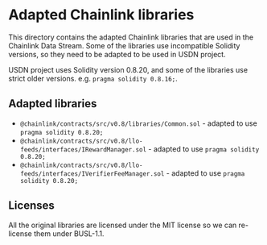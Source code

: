 # Adapted Chainlink libraries

This directory contains the adapted Chainlink libraries that are used in the Chainlink Data Stream.
Some of the libraries use incompatible Solidity versions, so they need to be adapted to be used in USDN project.  

USDN project uses Solidity version 0.8.20, and some of the libraries use strict older versions.
e.g. `pragma solidity 0.8.16;`.

## Adapted libraries

 - `@chainlink/contracts/src/v0.8/libraries/Common.sol` - adapted to use `pragma solidity 0.8.20;`
 - `@chainlink/contracts/src/v0.8/llo-feeds/interfaces/IRewardManager.sol` - adapted to use `pragma solidity 0.8.20;`
 - `@chainlink/contracts/src/v0.8/llo-feeds/interfaces/IVerifierFeeManager.sol` - adapted to use `pragma solidity 0.8.20;`

## Licenses

All the original libraries are licensed under the MIT license so we can re-license them under BUSL-1.1.